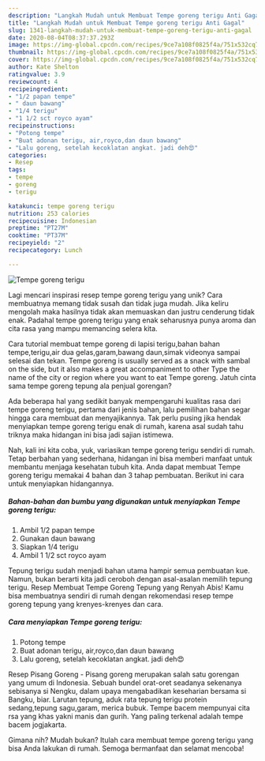 ```yaml
---
description: "Langkah Mudah untuk Membuat Tempe goreng terigu Anti Gagal"
title: "Langkah Mudah untuk Membuat Tempe goreng terigu Anti Gagal"
slug: 1341-langkah-mudah-untuk-membuat-tempe-goreng-terigu-anti-gagal
date: 2020-08-04T08:37:37.293Z
image: https://img-global.cpcdn.com/recipes/9ce7a108f0825f4a/751x532cq70/tempe-goreng-terigu-foto-resep-utama.jpg
thumbnail: https://img-global.cpcdn.com/recipes/9ce7a108f0825f4a/751x532cq70/tempe-goreng-terigu-foto-resep-utama.jpg
cover: https://img-global.cpcdn.com/recipes/9ce7a108f0825f4a/751x532cq70/tempe-goreng-terigu-foto-resep-utama.jpg
author: Kate Shelton
ratingvalue: 3.9
reviewcount: 4
recipeingredient:
- "1/2 papan tempe"
- " daun bawang"
- "1/4 terigu"
- "1 1/2 sct royco ayam"
recipeinstructions:
- "Potong tempe"
- "Buat adonan terigu, air,royco,dan daun bawang"
- "Lalu goreng, setelah kecoklatan angkat. jadi deh😍"
categories:
- Resep
tags:
- tempe
- goreng
- terigu

katakunci: tempe goreng terigu 
nutrition: 253 calories
recipecuisine: Indonesian
preptime: "PT27M"
cooktime: "PT37M"
recipeyield: "2"
recipecategory: Lunch

---
```



![Tempe goreng terigu](https://img-global.cpcdn.com/recipes/9ce7a108f0825f4a/751x532cq70/tempe-goreng-terigu-foto-resep-utama.jpg)

Lagi mencari inspirasi resep tempe goreng terigu yang unik? Cara membuatnya memang tidak susah dan tidak juga mudah. Jika keliru mengolah maka hasilnya tidak akan memuaskan dan justru cenderung tidak enak. Padahal tempe goreng terigu yang enak seharusnya punya aroma dan cita rasa yang mampu memancing selera kita.

Cara tutorial membuat tempe goreng di lapisi terigu,bahan bahan tempe,terigu,air dua gelas,garam,bawang daun,simak videonya sampai selesai dan tekan. Tempe goreng is usually served as a snack with sambal on the side, but it also makes a great accompaniment to other Type the name of the city or region where you want to eat Tempe goreng. Jatuh cinta sama tempe goreng tepung ala penjual gorengan?

Ada beberapa hal yang sedikit banyak mempengaruhi kualitas rasa dari tempe goreng terigu, pertama dari jenis bahan, lalu pemilihan bahan segar hingga cara membuat dan menyajikannya. Tak perlu pusing jika hendak menyiapkan tempe goreng terigu enak di rumah, karena asal sudah tahu triknya maka hidangan ini bisa jadi sajian istimewa.


Nah, kali ini kita coba, yuk, variasikan tempe goreng terigu sendiri di rumah. Tetap berbahan yang sederhana, hidangan ini bisa memberi manfaat untuk membantu menjaga kesehatan tubuh kita. Anda dapat membuat Tempe goreng terigu memakai 4 bahan dan 3 tahap pembuatan. Berikut ini cara untuk menyiapkan hidangannya.

<!--inarticleads1-->

##### Bahan-bahan dan bumbu yang digunakan untuk menyiapkan Tempe goreng terigu:

1. Ambil 1/2 papan tempe
1. Gunakan  daun bawang
1. Siapkan 1/4 terigu
1. Ambil 1 1/2 sct royco ayam


Tepung terigu sudah menjadi bahan utama hampir semua pembuatan kue. Namun, bukan berarti kita jadi ceroboh dengan asal-asalan memilih tepung terigu. Resep Membuat Tempe Goreng Tepung yang Renyah Abis! Kamu bisa membuatnya sendiri di rumah dengan rekomendasi resep tempe goreng tepung yang krenyes-krenyes dan cara. 

<!--inarticleads2-->

##### Cara menyiapkan Tempe goreng terigu:

1. Potong tempe
1. Buat adonan terigu, air,royco,dan daun bawang
1. Lalu goreng, setelah kecoklatan angkat. jadi deh😍


Resep Pisang Goreng - Pisang goreng merupakan salah satu gorengan yang umum di Indonesia. Sebuah bundel orat-oret seadanya sekenanya sebisanya si Nengku, dalam upaya mengabadikan keseharian bersama si Bangku, biar. Larutan tepung, aduk rata tepung terigu protein sedang,tepung sagu,garam, merica bubuk. Tempe bacem mempunyai cita rsa yang khas yakni manis dan gurih. Yang paling terkenal adalah tempe bacem jogjakarta. 

Gimana nih? Mudah bukan? Itulah cara membuat tempe goreng terigu yang bisa Anda lakukan di rumah. Semoga bermanfaat dan selamat mencoba!
